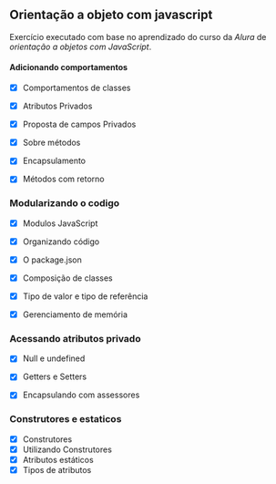 ## Orientação a objeto com javascript

Exercício executado com base no aprendizado do curso da *Alura* de _orientação a objetos com JavaScript_.


#### Adicionando comportamentos
- [x] Comportamentos de classes
- [x] Atributos Privados
- [x] Proposta de campos Privados
- [x] Sobre métodos
- [x] Encapsulamento
- [x] Métodos com retorno


### Modularizando o codigo
- [x] Modulos JavaScript
- [x] Organizando código
- [x] O package.json
- [x] Composição de classes
- [x] Tipo de valor e tipo de referência
- [x] Gerenciamento de memória


### Acessando atributos privado
- [x] Null e undefined
- [x] Getters e Setters
- [x] Encapsulando com assessores


### Construtores e estaticos
- [x] Construtores
- [x] Utilizando Construtores
- [x] Atributos estáticos
- [x] Tipos de atributos
